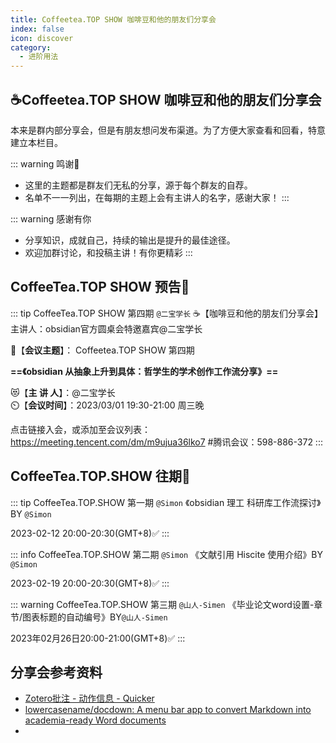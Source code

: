 ```yaml
---
title: Coffeetea.TOP SHOW 咖啡豆和他的朋友们分享会
index: false
icon: discover
category:
  - 进阶用法
---
```

## ☕Coffeetea.TOP SHOW 咖啡豆和他的朋友们分享会
本来是群内部分享会，但是有朋友想问发布渠道。为了方便大家查看和回看，特意建立本栏目。

::: warning 鸣谢📢
- 这里的主题都是群友们无私的分享，源于每个群友的自荐。
- 名单不一一列出，在每期的主题上会有主讲人的名字，感谢大家！
:::

::: warning 感谢有你
- 分享知识，成就自己，持续的输出是提升的最佳途径。
- 欢迎加群讨论，和投稿主讲！有你更精彩
:::
## CoffeeTea.TOP SHOW 预告📢
::: tip CoffeeTea.TOP SHOW 第四期 `@二宝学长`
☕【咖啡豆和他的朋友们分享会】  
主讲人：obsidian官方圆桌会特邀嘉宾@二宝学长

🍖【**会议主题**】：
Coffeetea.TOP SHOW 第四期

**==《obsidian 从抽象上升到具体：哲学生的学术创作工作流分享》==**

😻【**主 讲 人**】：@二宝学长  
⏲️【**会议时间**】：2023/03/01 19:30-21:00 周三晚

点击链接入会，或添加至会议列表：  
https://meeting.tencent.com/dm/m9ujua36lko7
#腾讯会议：598-886-372
:::

## CoffeeTea.TOP.SHOW 往期🚀

::: tip CoffeeTea.TOP.SHOW 第一期 `@Simon`
《obsidian 理工 科研库工作流探讨》BY `@Simon`

2023-02-12 20:00-20:30(GMT+8)✅
:::

::: info CoffeeTea.TOP.SHOW 第二期 `@Simon`
《文献引用 Hiscite 使用介绍》BY `@Simon`

2023-02-19 20:00-20:30(GMT+8)✅
:::

::: warning CoffeeTea.TOP.SHOW 第三期 `@山人-Simen`
《毕业论文word设置-章节/图表标题的自动编号》BY`@山人-Simen`

2023年02月26日20:00-21:00(GMT+8)✅
:::

## 分享会参考资料
- [Zotero批注 - 动作信息 - Quicker](https://getquicker.net/Sharedaction?code=f1cc5785-c68f-4bee-4729-08da2019a39f)
- [lowercasename/docdown: A menu bar app to convert Markdown into academia-ready Word documents](https://github.com/lowercasename/docdown)
-  
